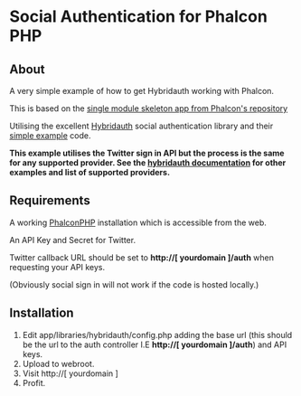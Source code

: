 Social Authentication for Phalcon PHP
=========================================================================

About
-----
A very simple example of how to get Hybridauth working with Phalcon.

This is based on the [single module skeleton app from Phalcon's repository](https://github.com/phalcon/skeleton-single)

Utilising the excellent [Hybridauth](http://hybridauth.sourceforge.net/) social authentication library and their [simple example](http://hybridauth.sourceforge.net/userguide/Integrating_HybridAuth_SignIn.html.) code.

**This example utilises the Twitter sign in API but the process is the same for any supported provider. See the [hybridauth documentation](http://hybridauth.sourceforge.net/userguide.html) for other examples and list of supported providers.**

Requirements
------------
A working [PhalconPHP](http://phalconphp.com/) installation which is accessible from the web.

An API Key and Secret for Twitter. 

Twitter callback URL should be set to **http://[ yourdomain ]/auth** when requesting your API keys.

(Obviously social sign in will not work if the code is hosted locally.)

Installation
------------
1.	Edit app/libraries/hybridauth/config.php adding the base url (this should be the url to the auth controller I.E **http://[ yourdomain ]/auth**) and API keys.
2.	Upload to webroot.
3.	Visit http://[ yourdomain ]
4.	Profit.
